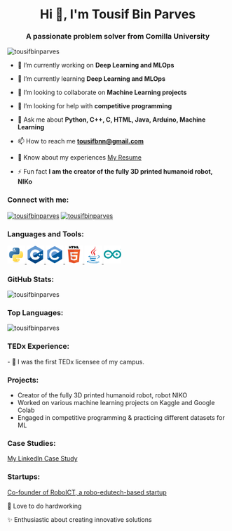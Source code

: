 <!-- GitHub README.md -->
<h1 align="center">Hi 👋, I'm Tousif Bin Parves</h1>
<h3 align="center">A passionate problem solver from Comilla University</h3>

<p align="left"> <img src="https://komarev.com/ghpvc/?username=tousifbinparves&label=Profile%20views&color=0e75b6&style=flat" alt="tousifbinparves" /> </p>

- 🔭 I’m currently working on **Deep Learning and MLOps**

- 🌱 I’m currently learning **Deep Learning and MLOps**

- 👯 I’m looking to collaborate on **Machine Learning projects**

- 🤝 I’m looking for help with **competitive programming**

- 💬 Ask me about **Python, C++, C, HTML, Java, Arduino, Machine Learning**

- 📫 How to reach me **tousifbnn@gmail.com**

- 📄 Know about my experiences [My Resume](https://www.linkedin.com/in/tousifo/overlay/1713716721195/single-media-viewer/?profileId=ACoAABVIQoABL9V_luVSOrLGIDuSjI-xFd12vzs)

- ⚡ Fun fact **I am the creator of the fully 3D printed humanoid robot, NIKo**

<h3 align="left">Connect with me:</h3>
<p align="left">
<a href="https://linkedin.com/in/tousifo" target="blank"><img align="center" src="https://cdn.jsdelivr.net/npm/simple-icons@v3/icons/linkedin.svg" alt="tousifbinparves" height="30" width="40" /></a>
<a href="https://www.kaggle.com/tousifbnn" target="blank"><img align="center" src="https://cdn.jsdelivr.net/npm/simple-icons@v3/icons/kaggle.svg" alt="tousifbinparves" height="30" width="40" /></a>
</p>

<h3 align="left">Languages and Tools:</h3>
<p align="left"> 
<a href="https://www.python.org" target="_blank"> <img src="https://raw.githubusercontent.com/devicons/devicon/master/icons/python/python-original.svg" alt="python" width="40" height="40"/> </a> 
<a href="https://www.w3schools.com/cpp/" target="_blank"> <img src="https://raw.githubusercontent.com/devicons/devicon/master/icons/cplusplus/cplusplus-original.svg" alt="cplusplus" width="40" height="40"/> </a> 
<a href="https://www.w3schools.com/c/" target="_blank"> <img src="https://raw.githubusercontent.com/devicons/devicon/master/icons/c/c-original.svg" alt="c" width="40" height="40"/> </a> 
<a href="https://www.w3.org/html/" target="_blank"> <img src="https://raw.githubusercontent.com/devicons/devicon/master/icons/html5/html5-original-wordmark.svg" alt="html5" width="40" height="40"/> </a> 
<a href="https://www.java.com" target="_blank"> <img src="https://raw.githubusercontent.com/devicons/devicon/master/icons/java/java-original.svg" alt="java" width="40" height="40"/> </a> 
<a href="https://www.arduino.cc/" target="_blank"> <img src="https://raw.githubusercontent.com/devicons/devicon/master/icons/arduino/arduino-original.svg" alt="arduino" width="40" height="40"/> </a> 
</p>

<h3 align="left">GitHub Stats:</h3>
<p align="left">
<img src="https://github-readme-stats.vercel.app/api?username=tousifo&show_icons=true&locale=en" alt="tousifbinparves" />
</p>

<h3 align="left">Top Languages:</h3>
<p align="left"><img src="https://github-readme-stats.vercel.app/api/top-langs?username=tousifo&show_icons=true&locale=en&layout=compact" alt="tousifbinparves" /></p>

<h3 align="left">TEDx Experience:</h3>
<p align="left">
- 🎤 I was the first TEDx licensee of my campus.
</p>

<h3 align="left">Projects:</h3>
<ul>
  <li>Creator of the fully 3D printed humanoid robot, robot NIKO</li>
  <li>Worked on various machine learning projects on Kaggle and Google Colab</li>
  <li>Engaged in competitive programming & practicing different datasets for ML</li>
</ul>


<h3 align="left">Case Studies:</h3>
<p align="left">
<a href="https://www.linkedin.com/feed/update/urn:li:activity:7199095678747201536/" target="_blank">My LinkedIn Case Study</a>
</p>
<h3 align="left">Startups:</h3>
<p align="left">
<a href="https://roboict.com/" target="_blank">Co-founder of RoboICT, a robo-edutech-based startup</a>
</p>

<p align="left">💪 Love to do hardworking</p>

<p align="left">✨ Enthusiastic about creating innovative solutions</p>
